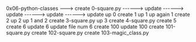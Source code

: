 0x06-python-classes
---> create 0-square.py
------> update
------> update
------> update
------> update
up 0
create 1
up 1
up again 1
create 2
up 2
up 1 and 2
create 3-square.py
up 3
create 4-square.py
create 5
create 6
update 6
update file num 6
create 100
update 100
create 101-square.py
create 102-square.py
create 103-magic_class.py
